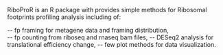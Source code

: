 RiboProR is an R package with provides simple methods for Ribosomal  
footprints profiling analysis including of: 

-- fp framing for metagene data and framing distribution,  
-- fp counting from riboseq and rnaseq bam files, 
-- DESeq2 analysis for translational efficiency change, 
-- few plot methods for data visualization. 
